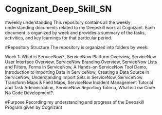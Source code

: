 # Cognizant_Deep_Skill_SN

#weekly understanding
This repository contains all the weekly understanding documents related to my Deepskill work at Cognizant. Each document is organized by week and provides a summary of the tasks, activities, and key learnings for that particular period.

#Repository Structure
The repository is organized into folders by week:

Week 1: What is ServiceNow?, ServiceNow Platform Overview, ServiceNow User Interface Overview, ServiceNow Branding Overview, ServiceNow Lists and Filters, Forms in ServiceNow, A Hands-on ServiceNow Tool Demo, Introduction to Importing Data in
ServiceNow, Creating a Data Source in ServiceNow, Understanding Import Sets in ServiceNow, ServiceNow Transform Maps & Field
Maps, ServiceNow Incident Management Tutorial and Task Administration, ServiceNow Reporting Tutoria, What is Low Code No Code
Development?.

#Purpose
Recording my understanding and progress of the Deepskill Program given by Cognizant





